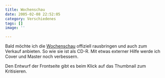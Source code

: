 ```yaml
---
title: Wochenschau
date: 2005-02-08 22:52:05
category: Verschiedenes
tags: []
image: ''

---
```


Bald möchte ich die [Wochenschau](/downloads) offiziell rausbringen und auch zum Verkauf anbieten. So wie sie ist als CD-R. Mit etwas externer Hilfe werde ich Cover und Master noch verbessern.

Den Entwurf der Frontseite gibt es beim Klick auf das Thumbnail zum Kritisieren.
